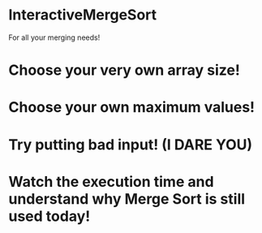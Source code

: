 # InteractiveMergeSort
For all your merging needs!

# Choose your very own array size!
# Choose your own maximum values!
# Try putting bad input! (I DARE YOU)
# Watch the execution time and understand why Merge Sort is still used today!

